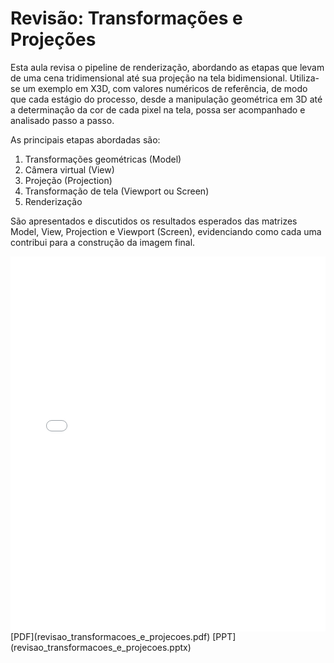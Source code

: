 # Revisão: Transformações e Projeções

Esta aula revisa o pipeline de renderização, abordando as etapas que levam de uma cena tridimensional até sua projeção na tela bidimensional. Utiliza-se um exemplo em X3D, com valores numéricos de referência, de modo que cada estágio do processo, desde a manipulação geométrica em 3D até a determinação da cor de cada pixel na tela, possa ser acompanhado e analisado passo a passo.

As principais etapas abordadas são:

1. Transformações geométricas (Model)
2. Câmera virtual (View)
3. Projeção (Projection)
4. Transformação de tela (Viewport ou Screen)
5. Renderização

São apresentados e discutidos os resultados esperados das matrizes Model, View, Projection e Viewport (Screen), evidenciando como cada uma contribui para a construção da imagem final.

<embed height="600" src="revisao_transformacoes_e_projecoes.pdf" type="application/pdf" width="100%">
[PDF](revisao_transformacoes_e_projecoes.pdf)
[PPT](revisao_transformacoes_e_projecoes.pptx)
